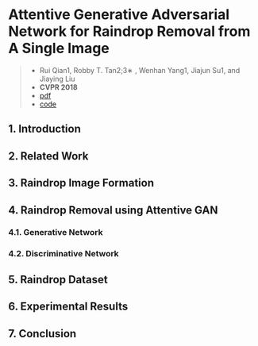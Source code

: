 # Attentive Generative Adversarial Network for Raindrop Removal from A Single Image

> - Rui Qian1, Robby T. Tan2;3∗ , Wenhan Yang1, Jiajun Su1, and Jiaying Liu
> - **CVPR 2018**
> - [pdf](https://arxiv.org/pdf/1711.10098.pdf)
> - [code](https://github.com/rui1996/DeRaindrop)

## 1. Introduction

## 2. Related Work

## 3. Raindrop Image Formation

## 4. Raindrop Removal using Attentive GAN

### 4.1. Generative Network 

### 4.2. Discriminative Network 

## 5. Raindrop Dataset 

## 6. Experimental Results 

## 7. Conclusion 



